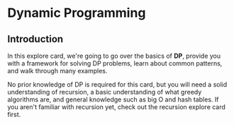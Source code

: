 # Dynamic Programming

## Introduction

In this explore card, we're going to go over the basics of **DP**, provide you with a framework for solving DP problems, learn about common patterns, and walk through many examples.

No prior knowledge of DP is required for this card, but you will need a solid understanding of recursion, a basic understanding of what greedy algorithms are, and general knowledge such as big O and hash tables. If you aren't familiar with recursion yet, check out the recursion explore card first.
